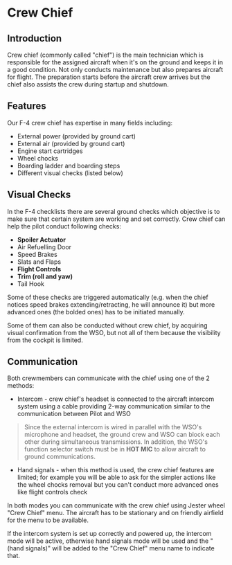 # Crew Chief

## Introduction
Crew chief (commonly called "chief") is the main technician which is responsible for the assigned aircraft when it's on the ground and keeps it in a good condition. Not only conducts maintenance but also prepares aircraft for flight. The preparation starts before the aircraft crew arrives but the chief also assists the crew during startup and shutdown.

## Features
Our F-4 crew chief has expertise in many fields including:
* External power (provided by ground cart)
* External air (provided by ground cart)
* Engine start cartridges
* Wheel chocks
* Boarding ladder and boarding steps
* Different visual checks (listed below)

## Visual Checks
In the F-4 checklists there are several ground checks which objective is to make sure that certain system are working and set correctly. Crew chief can help the pilot conduct following checks:
* **Spoiler Actuator**
* Air Refuelling Door
* Speed Brakes
* Slats and Flaps
* **Flight Controls**
* **Trim (roll and yaw)**
* Tail Hook

Some of these checks are triggered automatically (e.g. when the chief notices speed brakes extending/retracting, he will announce it) but more advanced ones (the bolded ones) has to be initiated manually.

Some of them can also be conducted without crew chief, by acquiring visual confirmation from the WSO, but not all of them because the visibility from the cockpit is limited.

## Communication
Both crewmembers can communicate with the chief using one of the 2 methods:
* Intercom - crew chief's headset is connected to the aircraft intercom system using a cable providing 2-way communication similar to the communication between Pilot and WSO
>Since the external intercom is wired in parallel with the WSO's microphone and headset, the ground crew and WSO can block each other during simultaneous transmissions. In addition, the WSO's function selector switch must be in **HOT MIC** to allow aircraft to ground communications.
* Hand signals - when this method is used, the crew chief features are limited; for example you will be able to ask for the simpler actions like the wheel chocks removal but you can't conduct more advanced ones like flight controls check

In both modes you can communicate with the crew chief using Jester wheel "Crew Chief" menu. The aircraft has to be stationary and on friendly airfield for the menu to be available.

If the intercom system is set up correctly and powered up, the intercom mode will be active, otherwise hand signals mode will be used and the "(hand signals)" will be added to the "Crew Chief" menu name to indicate that.